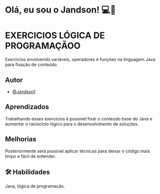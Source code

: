 
# Olá, eu sou o Jandson! 💻🍕


# EXERCICIOS LÓGICA DE PROGRAMAÇÃOO

Exercicios envolvendo variáveis, operadores e funções na linguagem Java para fixação de conteúdo.


## Autor

- [@Jandson1](https://github.com/Jandson1)


## Aprendizados

Trabalhando esses exercícios é possível fixar o conteúdo base do Java e aumentar o raciocínio lógico para o desenvolvimento de soluções.


## Melhorias

Posteriormente será possível aplicar técnicas para deixar o código mais limpo e fácil de entender.


## 🛠 Habilidades
Java, lógica de programação.

